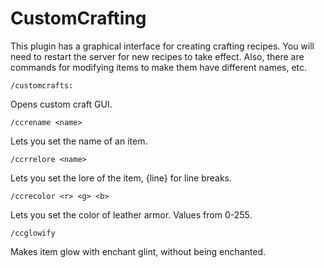 # CustomCrafting
This plugin has a graphical interface for creating crafting recipes. 
You will need to restart the server for new recipes to take effect.
Also, there are commands for modifying items to make them have different names, etc.

```/customcrafts:``` 

Opens custom craft GUI.

```/ccrename <name>```

Lets you set the name of an item.

```/ccrrelore <name>```

Lets you set the lore of the item, {line} for line breaks.

```/ccrecolor <r> <g> <b>```

Lets you set the color of leather armor. Values from 0-255.

```/ccglowify```

Makes item glow with enchant glint, without being enchanted.
